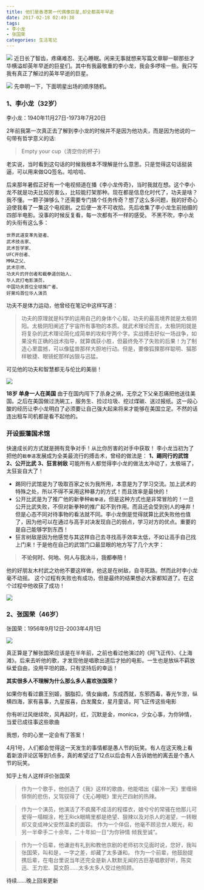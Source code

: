```yaml
---
title: 他们是香港第一代偶像巨星,却全都英年早逝
date: 2017-02-18 02:49:38
tags:
- 李小龙
- 张国荣
categories: 生活笔记
---
```

![](http://oe3vwrk94.bkt.clouddn.com/bruce-website.png)
近日长了智齿，疼痛难忍、无心睡眠。闲来无事就想来写篇文章聊一聊那些才华横溢却英年早逝的巨星们。其中有我最敬重的李小龙，我会多啰嗦一些。我只写我有真正了解过的英年早逝的巨星。
<!-- more -->

![](http://oe3vwrk94.bkt.clouddn.com/%E6%9D%8E%E5%B0%8F%E9%BE%99.jpg)
先申明一下，下面明星出场的顺序随机。

### 1、李小龙（32岁）

李小龙：1940年11月27日-1973年7月20日

2年前我第一次真正去了解到李小龙的时候并不是因为他功夫，而是因为他说的一句带有哲学意义的话:
>   Empty your cup（清空你的杯子）

老实说，当时看到这句话的时候我根本不理解是什么意思。只是觉得这句话挺装逼，可以用来做QQ签名。哈哈哈、

后来那年暑假正好有一个电视频道在播《李小龙传奇》，当时我就在想。这个李小龙不就是功夫比较厉害么，比较能打架那种。现在都是信息化时代了，功夫是啥？我不懂。一颗子弹够么？还需要专门搞个任务传奇？想了这么多问题，我的好奇心迫使我看了一集这个电视剧。之后便一发不可收拾。先后收集了李小龙生前拍摄的四部半电影。没事的时候反复看，每一次都有不一样的感受。
不黑不吹，李小龙的头衔有这么多：
```
世界武道变革先驱者、
武术技击家、
武术哲学家、
UFC开创者、
MMA之父、
武术宗师、
功夫片的开创者和截拳道创始人、
华人武打电影演员，
中国功夫首位全球推广者、
好莱坞首位华人演员
```
功夫不是体力运动，他曾经在笔记中这样写道：
> 功夫的原理就是科学的运用自己的身体个心智。功夫的最高境界就是太极阴阳。太极阴阳阐述了宇宙所有事物的本质。就武术理论而言，太极阴阳就是将复杂的武术理论简化成简单的攻和守两个字。实战搏击好似一场战争，如果没有正确的战术指导，就算偶获小胜，但最终免不了失败的后果！为了制造心里震撼，可以像猛兽那样大胆地行动。但是，要像狐狸那样聪明、猫那样敏捷、眼镜蛇那样凶狠与迅猛。


可见他的功夫和智慧都无与伦比的美丽！

![](http://p1.bpimg.com/567571/f8a8e3c9d5ddcdc4.jpg)

**18岁 单身一人在美国**
由于在国内闯下了杀身之祸，无奈之下父亲忍痛把他送往美国。之后在美国做过洗碗工，服务生、捡过垃圾、挖过煤碳、送过报纸。这一段心酸的经历让李小龙明白了必须要让自己强大起来将来才能够在美国立足。不然的话连出租车司机都是看不起他的。


### 开设振藩国术馆
快速成长的方式就是拥有竞争对手！从比你厉害的对手中获取！
李小龙当初为了把他的`截拳道`发展成为全美最流行的搏击术，曾经的做法是：
<b>1、踢同行的武馆</b>
<b>2、公开比武</b>
<b>3、狂言树敌</b>
可能所有人都觉得李小龙的做法太冲动了，太极端了，太狂妄自大了！
- 踢同行武馆是为了吸取百家之长为我所用，本意是为了学习交流。加上武术的特殊之处，所以不得不采用这种暴力的方式！而且效率是最快的！
- 公开比武是为了推广他的新拳种`截拳道`，但是这种方式也是非常冒险的！一旦公开比武失败，不但对新拳种的推广起不到作用。而且还会受到别人的唾弃！但是心态不同对待事物的看法就不同。李小龙倒是觉得就算比武失败他也值了，因为他可以在通过与高手对决发现自己的弱点，学习对方的优点。重要的是自己能够学到东西！
- 狂言树敌是因为他感觉与其这样自己去寻找高手效率太低，不如让高手自己找上门来！于是他在自己的武馆门口最显眼的地方写了几个大字：
> **不论何时、何地、何人与我决斗，我都奉陪！**

他的好朋友木村武之劝他不要这样做，他这是在树敌，自寻死路。然而此时李小龙毫不动摇。
这个过程有失败也有成功，但是最终的结果想必大家都知道了。在这个过程中他收获了成功！

![](http://i1.piimg.com/567571/55876233e7349dff.gif)



### 2、张国荣（46岁）
张国荣：1956年9月12日-2003年4月1日

![](http://oe3vwrk94.bkt.clouddn.com/%E5%BC%A0%E5%9B%BD%E8%8D%A3.jpg)

真正算是了解张国荣应该是在半年前，之前也看过他演过的《阿飞正传》、《上海滩》。后来去听他的歌，才发现他是唱歌出道后才拍的电影。一生也是放纵不羁放纵爱自由，没用平坦的路，只有坚持后的幸运！

**其实很多人不理解为什么那么多人喜欢张国荣？**

如果你有看过霸王别姬，胭脂扣，倩女幽魂，东成西就，东邪西毒，春光乍泄，纵横四海，家有喜事，九星报喜，白发魔女，星月童话，阿飞正传这些电影

你有听过风继续吹，风再起时，红，沉默是金，monica，少女心事，为你钟情，当爱已成往事这些歌曲

我想，你的心里一定会有了答案！

4月1号，人们都会觉得这一天发生的事情都是愚人节的玩笑。有人在这天晚上看着新浪评论区等到1点多，真的希望过了12点以后会有人告诉她他的离去是个愚人节的玩笑。 

知乎上有人这样评价张国荣
> 作为一个歌手，他创造了《我》这样的歌曲，他能唱出《最冷一天》里缠绵悱恻的悲伤，又驾驭得了《无心睡眠》里光芒四射的热辣。

> 作为一个演员，他演活了不疯魔不成活的程蝶衣，娘兮兮的常骚在他那儿可爱得一塌糊涂，枪王Rick眼睛里都是绝望、狠辣以及对杀人的渴望，一转眼却又变成神父安然温柔的面容。
作为一个伴侣，他毫不顾忌世人眼光，和另一半牵手二十余年，二十年如一日“为你钟情 倾我至诚”。

> 作为一个后辈，他谦逊有礼到和教他京剧的老师初次见面时说，您好，我叫张国荣，叫和是，一字之差，却藏了太多谦和。
作为一个前辈，他鼓励提携后辈，在电台里说当年还完全是新人默默无闻的古巨基唱歌好听，陈奕迅、王力宏、莫文蔚……太多太多人受过他照顾。





待续......晚上回来更新